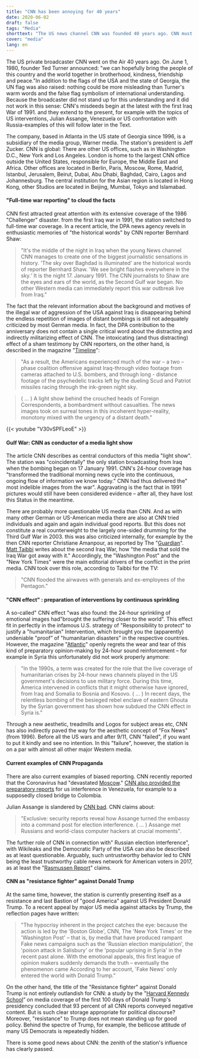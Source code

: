 ```yaml
---
title: "CNN has been annoying for 40 years"
date: 2020-06-02
draft: false
tags: "Media"
shorttext: "The US news channel CNN was founded 40 years ago. CNN must be accused of war preparation and emotional opinion-making."
cover: "media"
lang: en
---
```


The US private broadcaster CNN went on the Air 40 years ago. On June 1, 1980, founder Ted Turner announced: "we can hopefully bring the people of this country and the world together in brotherhood, kindness, friendship and peace."In addition to the flags of the USA and the state of Georgia, the UN flag was also raised: nothing could be more misleading than Turner's warm words and the false flag symbolism of international understanding. Because the broadcaster did not stand up for this understanding and it did not work in this sense: CNN's misdeeds begin at the latest with the first Iraq War of 1991. and they extend to the present, for example with the topics of US interventions, Julian Assange, Venezuela or US confrontation with Russia-examples of this will follow later in the Text.

The company, based in Atlanta in the US state of Georgia since 1996, is a subsidiary of the media group, Warner media. The station's president is Jeff Zucker. CNN is global: There are other US offices, such as in Washington D.C., New York and Los Angeles. London is home to the largest CNN office outside the United States, responsible for Europe, the Middle East and Africa. Other offices are located in Berlin, Paris, Moscow, Rome, Madrid, Istanbul, Jerusalem, Beirut, Dubai, Abu Dhabi, Baghdad, Cairo, Lagos and Johannesburg. The central institution for the Asian region is located in Hong Kong, other Studios are located in Beijing, Mumbai, Tokyo and Islamabad.

#### "Full-time war reporting" to cloud the facts

CNN first attracted great attention with its extensive coverage of the 1986 "Challenger" disaster. from the first Iraq war in 1991, the station switched to full-time war coverage. In a recent article, the DPA news agency revels in enthusiastic memories of "the historical words" by CNN reporter Bernhard Shaw:

> "It's the middle of the night in Iraq when the young News channel CNN manages to create one of the biggest journalistic sensations in history. 'The sky over Baghdad is illuminated' are the historical words of reporter Bernhard Shaw. 'We see bright flashes everywhere in the sky.‘ It is the night 17. January 1991. The CNN journalists to Shaw are the eyes and ears of the world, as the Second Gulf war began. No other Western media can immediately report this war outbreak live from Iraq."

The fact that the relevant information about the background and motives of the illegal war of aggression of the USA against Iraq is disappearing behind the endless repetition of images of distant bombings is still not adequately criticized by most German media. In fact, the DPA contribution to the anniversary does not contain a single critical word about the distracting and indirectly militarizing effect of CNN. The intoxicating (and thus distracting) effect of a sham testimony by CNN reporters, on the other hand, is described in the magazine "[Timeline](https://timeline.com/photos-gulf-war-cnn-effect-press-manipulation-66680a20cf42 "Operation Desert Storm was a practice run in press manipulation")":

> "As a result, the Americans experienced much of the war – a two – phase coalition offensive against Iraq-through video footage from cameras attached to U.S. bombers, and through long - distance footage of the psychedelic tracks left by the dueling Scud and Patriot missiles racing through the ink-green night sky.

> ( ... ) A light show behind the crouched heads of Foreign Correspondents, a bombardment without casualties. The news images took on surreal tones in this incoherent hyper-reality, monotony mixed with the urgency of a distant death."

{{< youtube "V30vSPFLeoE" >}}

#### Gulf War: CNN as conductor of a media light show

The article CNN describes as central conductors of this media "light show". The station was "coincidentally" the only station broadcasting from Iraq when the bombing began on 17 January 1991. CNN's 24-hour coverage has "transformed the traditional morning news cycle into the continuous, ongoing flow of information we know today." CNN had thus delivered the" most indelible images from the war". Aggravating is the fact that in 1991 pictures would still have been considered evidence – after all, they have lost this Status in the meantime.

There are probably more questionable US media than CNN. And as with many other German or US-American media there are also at CNN tried individuals and again and again individual good reports. But this does not constitute a real counterweight to the largely one-sided drumming for the Third Gulf War in 2003. this was also criticized internally, for example by the then CNN reporter Christiane Amanpour, as reported by The "[Guardian](https://www.theguardian.com/media/2003/sep/16/broadcasting.Iraqandthemedia "CNN star reporter attacks war coverage")". [Matt Taibbi](https://www.rollingstone.com/politics/politics-features/iraq-war-media-fail-matt-taibbi-812230/ "16 Years Later, How the Press That Sold the Iraq War Got Away With It") writes about the second Iraq War, how "the media that sold the Iraq War got away with it." Accordingly, the "Washington Post" and the "New York Times" were the main editorial drivers of the conflict in the print media. CNN took over this role, according to Taibbi for the TV:

> "CNN flooded the airwaves with generals and ex-employees of the Pentagon."

#### "CNN effect" : preparation of interventions by continuous sprinkling

A so-called" CNN effect "was also found: the 24-hour sprinkling of emotional images had"brought the suffering closer to the world". This effect fit in perfectly in the infamous U.S. strategy of "Responsibility to protect" to justify a "humanitarian" Intervention, which brought you the (apparently) undeniable "proof” of "humanitarian disasters” in the respective countries. However, the magazine "[Atlantic](https://www.theatlantic.com/international/archive/2018/03/cnn-effect-syria/554387/ "The 'CNN Effect' Dies in Syria")" openly regrets the wear and tear of this kind of preparatory opinion-making by 24-hour sound reinforcement – for example in Syria this unfortunately did not work properly anymore:

> "In the 1990s, a term was created for the role that the live coverage of humanitarian crises by 24-hour news channels played in the US government's decisions to use military force. During this time, America intervened in conflicts that it might otherwise have ignored, from Iraq and Somalia to Bosnia and Kosovo. ( ... ) In recent days, the relentless bombing of the besieged rebel enclave of eastern Ghouta by the Syrian government has shown how subdued the CNN effect in Syria is."

Through a new aesthetic, treadmills and Logos for subject areas etc, CNN has also indirectly paved the way for the aesthetic concept of "Fox News" (from 1996). Before all the US wars and after 9/11, CNN "failed", if you want to put it kindly and see no intention. In this "failure", however, the station is on a par with almost all other major Western media.

#### Current examples of CNN Propaganda

There are also current examples of biased reporting. CNN recently reported that the Coronavirus had "devastated [Moscow](https://edition.cnn.com/2020/05/17/europe/russia-coronavirus-time-zones-intl/index.html "Coronavirus has devastated Moscow. Now it's spreading across Russia's 11 time zones to ill-funded regions")." [CNN also provided the preparatory reports](https://fair.org/home/western-media-fall-in-lockstep-for-cheap-trump-rubio-venezuela-aid-pr-stunt/ "Western Media Fall in Lockstep for Cheap Trump/Rubio Venezuela Aid PR Stunt") for us interference in Venezuela, for example to a supposedly closed bridge to Colombia.

Julian Assange is slandered by [CNN bad](https://archive.fo/WJ05c "Exclusive: Security reports reveal how Assange turned an embassy into a command post for election meddling"). CNN claims about:

> "Exclusive: security reports reveal how Assange turned the embassy into a command post for election interference. ( ... ) Assange met Russians and world-class computer hackers at crucial moments".

The further role of CNN in connection with" Russian election interference", with Wikileaks and the Democratic Party of the USA can also be described as at least questionable. Arguably, such untrustworthy behavior led to CNN being the least trustworthy cable news network for American voters in 2017, as at least the "[Rasmussen Report](https://www.rasmussenreports.com/public_content/politics/general_politics/january_2017/cable_news_viewers_still_turn_to_fox_first "Cable News Viewers Still Turn To Fox First")" claims.

#### CNN as "resistance fighter" against Donald Trump

At the same time, however, the station is currently presenting itself as a resistance and last Bastion of "good America" against US President Donald Trump. To a recent appeal by major US media against attacks by Trump, the reflection pages have written:

> "The hypocrisy inherent in the project catches the eye: because the action is led by the 'Boston Globe', CNN, The 'New York Times' or the 'Washington Post' – that is, by media that have produced rampant Fake news campaigns such as the 'Russian election manipulation', the 'poison attack in Salisbury' or the 'popular uprising in Syria' in the recent past alone. With the emotional appeals, this first league of opinion makers suddenly demands the truth – eventually the phenomenon came According to her account, 'Fake News' only entered the world with Donald Trump."

On the other hand, the title of the "Resistance fighter" against Donald Trump is not entirely outlandish for CNN: a study by the "[Harvard Kennedy School](https://shorensteincenter.org/news-coverage-donald-trumps-first-100-days/ "News Coverage of Donald Trump’s First 100 Days")” on media coverage of the first 100 days of Donald Trump's presidency concluded that 93 percent of all CNN reports conveyed negative content. But is such clear storage appropriate for political discourse? Moreover, "resistance" to Trump does not mean standing up for good policy. Behind the spectre of Trump, for example, the bellicose attitude of many US Democrats is repeatedly hidden.

There is some good news about CNN: the zenith of the station's influence has clearly passed.
